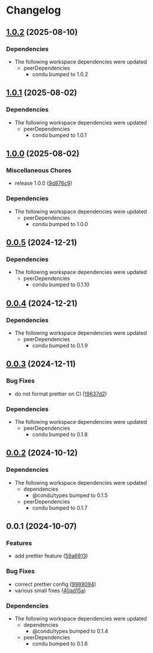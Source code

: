 # Changelog

## [1.0.2](https://github.com/niieani/condu/compare/@condu-feature/prettier@1.0.1...@condu-feature/prettier@1.0.2) (2025-08-10)


### Dependencies

* The following workspace dependencies were updated
  * peerDependencies
    * condu bumped to 1.0.2

## [1.0.1](https://github.com/niieani/condu/compare/@condu-feature/prettier@1.0.0...@condu-feature/prettier@1.0.1) (2025-08-02)


### Dependencies

* The following workspace dependencies were updated
  * peerDependencies
    * condu bumped to 1.0.1

## [1.0.0](https://github.com/niieani/condu/compare/@condu-feature/prettier@0.0.5...@condu-feature/prettier@1.0.0) (2025-08-02)


### Miscellaneous Chores

* release 1.0.0 ([9d876c9](https://github.com/niieani/condu/commit/9d876c9fba8dbc305ac5be25e6f4fda47d6400b9))


### Dependencies

* The following workspace dependencies were updated
  * peerDependencies
    * condu bumped to 1.0.0

## [0.0.5](https://github.com/niieani/condu/compare/@condu-feature/prettier@0.0.4...@condu-feature/prettier@0.0.5) (2024-12-21)


### Dependencies

* The following workspace dependencies were updated
  * peerDependencies
    * condu bumped to 0.1.10

## [0.0.4](https://github.com/niieani/condu/compare/@condu-feature/prettier@0.0.3...@condu-feature/prettier@0.0.4) (2024-12-21)


### Dependencies

* The following workspace dependencies were updated
  * peerDependencies
    * condu bumped to 0.1.9

## [0.0.3](https://github.com/niieani/condu/compare/@condu-feature/prettier@0.0.2...@condu-feature/prettier@0.0.3) (2024-12-11)


### Bug Fixes

* do not format prettier on CI ([19637d2](https://github.com/niieani/condu/commit/19637d2ad5531ccc0a7d8b69516538f8a604b742))


### Dependencies

* The following workspace dependencies were updated
  * peerDependencies
    * condu bumped to 0.1.8

## [0.0.2](https://github.com/niieani/condu/compare/@condu-feature/prettier@0.0.1...@condu-feature/prettier@0.0.2) (2024-10-12)


### Dependencies

* The following workspace dependencies were updated
  * dependencies
    * @condu/types bumped to 0.1.5
  * peerDependencies
    * condu bumped to 0.1.7

## 0.0.1 (2024-10-07)


### Features

* add prettier feature ([59a6913](https://github.com/niieani/condu/commit/59a6913fd7366ad3003532a566c9e38b7d8938a6))


### Bug Fixes

* correct prettier config ([9989094](https://github.com/niieani/condu/commit/99890941f5cd389caaa7f2ca65ae866ac81750cf))
* various small fixes ([40ad15a](https://github.com/niieani/condu/commit/40ad15a5a9eac419a1bc1d100bd86e25b9c44eca))


### Dependencies

* The following workspace dependencies were updated
  * dependencies
    * @condu/types bumped to 0.1.4
  * peerDependencies
    * condu bumped to 0.1.6
